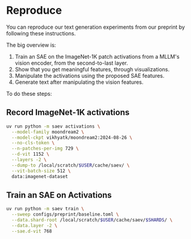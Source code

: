 # Reproduce

You can reproduce our text generation experiments from our preprint by following these instructions.

The big overview is:

1. Train an SAE on the ImageNet-1K patch activations from a MLLM's vision encoder, from the second-to-last layer.
2. Show that you get meaningful features, through visualizations.
3. Manipulate the activations using the proposed SAE features.
4. Generate text after manipulating the vision features.

To do these steps:

## Record ImageNet-1K activations

```sh
uv run python -m saev activations \
  --model-family moondream2 \
  --model-ckpt vikhyatk/moondream2:2024-08-26 \
  --no-cls-token \
  --n-patches-per-img 729 \
  --d-vit 1152 \
  --layers -2 \
  --dump-to /local/scratch/$USER/cache/saev/ \
  --vit-batch-size 512 \
  data:imagenet-dataset
```

## Train an SAE on Activations

```sh
uv run python -m saev train \
  --sweep configs/preprint/baseline.toml \
  --data.shard-root /local/scratch/$USER/cache/saev/$SHARDS/ \
  --data.layer -2 \
  --sae.d-vit 768
```
